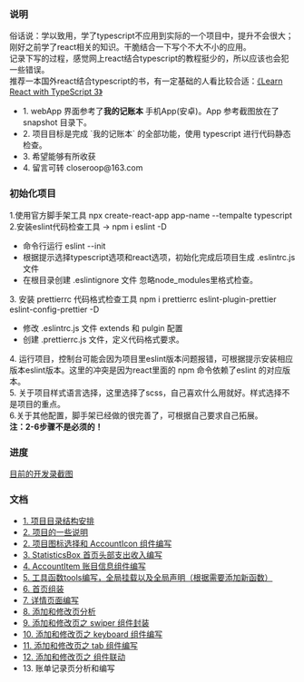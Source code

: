 ### <b>说明</b>
俗话说：学以致用，学了typescript不应用到实际的一个项目中，提升不会很大；刚好之前学了react相关的知识。干脆结合一下写个不大不小的应用。<br />
记录下写的过程，感觉网上react结合typescript的教程挺少的，所以应该也会犯一些错误。<br />
推荐一本国外react结合typescript的书，有一定基础的人看比较合适：<a href="http://www.java1234.com/a/javabook/webbase/2018/1219/12596.html">《Learn React with TypeScript 3》</a>
<ul>
  <li>1. webApp 界面参考了<b>我的记账本</b> 手机App(安卓)。App 参考截图放在了 snapshot 目录下。
  <li>2. 项目目标是完成 `我的记账本` 的全部功能，使用 typescript 进行代码静态检查。
  <li>3. 希望能够有所收获
  <li>4. 留言可转 closeroop@163.com
</ul>

### <b>初始化项目</b>
1.使用官方脚手架工具 npx create-react-app app-name --tempalte typescript <br/>
2.安装eslint代码检查工具 -> npm i eslint -D
  <ul>
    <li> 命令行运行 eslint --init
    <li> 根据提示选择typescript选项和react选项，初始化完成后项目生成 .eslintrc.js 文件
    <li> 在根目录创建 .eslintignore 文件 忽略node_modules里格式检查。
  </ul>
3. 安装 prettierrc 代码格式检查工具 npm i prettierrc eslint-plugin-prettier eslint-config-prettier -D
<ul>
  <li> 修改 .eslintrc.js 文件 extends 和 pulgin 配置
  <li> 创建 .prettierrc.js 文件，定义代码格式要求。
</ul>
4. 运行项目，控制台可能会因为项目里eslint版本问题报错，可根据提示安装相应版本eslint版本。这里的冲突是因为react里面的 npm 命令依赖了eslint 的对应版本。<br /> 
5. 关于项目样式语言选择，这里选择了scss，自己喜欢什么用就好。样式选择不是项目的重点。<br /> 
6.关于其他配置，脚手架已经做的很完善了，可根据自己要求自己拓展。<br /> 
<b>注：2-6步骤不是必须的！</b>

### <b>进度</b>
  <a href="./chapter/part-00.md">目前的开发录截图</a>
### <b>文档</b>
<ul>
  <li> <a href="./chapter/part-01.md">1. 项目目录结构安排 </a> 
  <li> <a href="./chapter/part-0S.md">2. 项目的一些说明 </a> 
  <li> <a href="./chapter/part-02.md">2. 项目图标选择和 AccountIcon 组件编写</a> 
  <li> <a href="./chapter/part-03.md">3. StatisticsBox 首页头部支出收入编写</a> 
  <li> <a href="./chapter/part-04.md">4. AccountItem 账目信息组件编写</a> 
  <li> <a href="./chapter/part-05.md">5. 工具函数tools编写，全局挂载以及全局声明（根据需要添加新函数）</a> 
  <li> <a href="./src/container/HomePage/index.tsx">6. 首页组装 </a>
  <li> <a href="./chapter/part-07.md">7. 详情页面编写</a>
  <li> <a href="./chapter/part-08.md">8. 添加和修改页分析</a>
  <li> <a href="./chapter/part-09.md">9. 添加和修改页之 swiper 组件封装</a>
  <li> <a href="./chapter/part-10.md">10. 添加和修改页之 keyboard 组件编写</a>
  <li> <a href="./chapter/part-11.md">11. 添加和修改页之 tab 组件编写</a>
  <li> <a href="./chapter/part-12.md">12. 添加和修改页之 组件联动</a>
  <li> 13. 账单记录页分析和编写
</ul>
